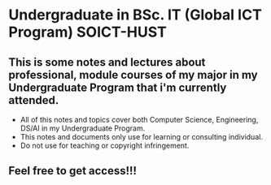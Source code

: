 # Undergraduate in BSc. IT (Global ICT Program) SOICT-HUST
## This is some notes and lectures about professional, module courses of my major in my Undergraduate Program that i'm currently attended.
* All of this notes and topics cover both Computer Science, Engineering, DS/AI in my Undergraduate Program.
* This notes and documents only use for learning or consulting individual.
* Do not use for teaching or copyright infringement.

## Feel free to get access!!!
